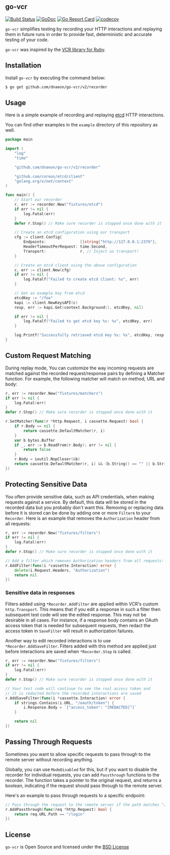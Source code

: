 ## go-vcr

[![Build Status](https://travis-ci.org/dnaeon/go-vcr.svg)](https://travis-ci.org/dnaeon/go-vcr)
[![GoDoc](https://godoc.org/github.com/dnaeon/go-vcr?status.svg)](https://godoc.org/github.com/dnaeon/go-vcr)
[![Go Report Card](https://goreportcard.com/badge/github.com/dnaeon/go-vcr)](https://goreportcard.com/report/github.com/dnaeon/go-vcr)
[![codecov](https://codecov.io/gh/dnaeon/go-vcr/branch/master/graph/badge.svg)](https://codecov.io/gh/dnaeon/go-vcr)

`go-vcr` simplifies testing by recording your HTTP interactions and
replaying them in future runs in order to provide fast, deterministic
and accurate testing of your code.

`go-vcr` was inspired by the [VCR library for Ruby](https://github.com/vcr/vcr).

## Installation

Install `go-vcr` by executing the command below:

```bash
$ go get github.com/dnaeon/go-vcr/v2/recorder
```

## Usage

Here is a simple example of recording and replaying
[etcd](https://github.com/coreos/etcd) HTTP interactions.

You can find other examples in the `example` directory of this
repository as well.

```go
package main

import (
	"log"
	"time"

	"github.com/dnaeon/go-vcr/v2/recorder"

	"github.com/coreos/etcd/client"
	"golang.org/x/net/context"
)

func main() {
	// Start our recorder
	r, err := recorder.New("fixtures/etcd")
	if err != nil {
		log.Fatal(err)
	}
	defer r.Stop() // Make sure recorder is stopped once done with it

	// Create an etcd configuration using our transport
	cfg := client.Config{
		Endpoints:               []string{"http://127.0.0.1:2379"},
		HeaderTimeoutPerRequest: time.Second,
		Transport:               r, // Inject as transport!
	}

	// Create an etcd client using the above configuration
	c, err := client.New(cfg)
	if err != nil {
		log.Fatalf("Failed to create etcd client: %s", err)
	}

	// Get an example key from etcd
	etcdKey := "/foo"
	kapi := client.NewKeysAPI(c)
	resp, err := kapi.Get(context.Background(), etcdKey, nil)

	if err != nil {
		log.Fatalf("Failed to get etcd key %s: %s", etcdKey, err)
	}

	log.Printf("Successfully retrieved etcd key %s: %s", etcdKey, resp.Node.Value)
}
```

## Custom Request Matching

During replay mode, You can customize the way incoming requests are
matched against the recorded request/response pairs by defining a
Matcher function. For example, the following matcher will match on
method, URL and body:

```go
r, err := recorder.New("fixtures/matchers")
if err != nil {
	log.Fatal(err)
}
defer r.Stop() // Make sure recorder is stopped once done with it

r.SetMatcher(func(r *http.Request, i cassette.Request) bool {
	if r.Body == nil {
		return cassette.DefaultMatcher(r, i)
	}
	var b bytes.Buffer
	if _, err := b.ReadFrom(r.Body); err != nil {
		return false
	}
	r.Body = ioutil.NopCloser(&b)
	return cassette.DefaultMatcher(r, i) && (b.String() == "" || b.String() == i.Body)
})
```

## Protecting Sensitive Data

You often provide sensitive data, such as API credentials, when making
requests against a service.
By default, this data will be stored in the recorded data but you probably
don't want this.
Removing or replacing data before it is stored can be done by adding one or
more `Filter`s to your `Recorder`.
Here is an example that removes the `Authorization` header from all requests:

```go
r, err := recorder.New("fixtures/filters")
if err != nil {
	log.Fatal(err)
}
defer r.Stop() // Make sure recorder is stopped once done with it

// Add a filter which removes Authorization headers from all requests:
r.AddFilter(func(i *cassette.Interaction) error {
    delete(i.Request.Headers, "Authorization")
    return nil
})
```

### Sensitive data in responses 

Filters added using `*Recorder.AddFilter` are applied within VCR's custom `http.Transport`. This means that if you edit a response in such a filter then subsequent test code will see the edited response. This may not be desirable in all cases. For instance, if a response body contains an OAuth access token that is needed for subsequent requests, then redact the access token in `SaveFilter` will result in authorization failures.

Another way to edit recorded interactions is to use `*Recorder.AddSaveFilter`. Filters added with this method are applied just before interactions are saved when `*Recorder.Stop` is called.

```go
r, err := recorder.New("fixtures/filters")
if err != nil {
	log.Fatal(err)
}
defer r.Stop() // Make sure recorder is stopped once done with it

// Your test code will continue to see the real access token and
// it is redacted before the recorded interactions are saved     
r.AddSaveFilter(func(i *cassette.Interaction) error {
    if strings.Contains(i.URL, "/oauth/token") {
        i.Response.Body = `{"access_token": "[REDACTED]"}`
    }

    return nil
})
```    

## Passing Through Requests

Sometimes you want to allow specific requests to pass through to the remote
server without recording anything.

Globally, you can use `ModeDisabled` for this, but if you want to disable the
recorder for individual requests, you can add `Passthrough` functions to the
recorder. The function takes a pointer to the original request, and returns a
boolean, indicating if the request should pass through to the remote server.

Here's an example to pass through requests to a specific endpoint:

```go
// Pass through the request to the remote server if the path matches "/login".
r.AddPassthrough(func(req *http.Request) bool {
    return req.URL.Path == "/login"
})
```

## License

`go-vcr` is Open Source and licensed under the
[BSD License](http://opensource.org/licenses/BSD-2-Clause)
